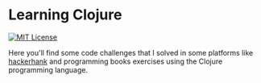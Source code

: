 # Learning Clojure
[![MIT License](https://img.shields.io/badge/license-MIT-007EC7.svg?style=flat)](/LICENSE)

Here you'll find some code challenges that I solved in some platforms like [hackerhank](https://www.hackerrank.com/) and programming books exercises using the Clojure programming language.
